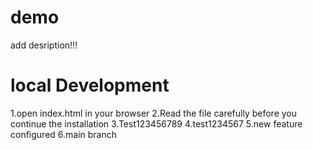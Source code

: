 # demo
add desription!!!
# local Development
1.open index.html in your browser
2.Read the file carefully before you continue the installation
3.Test123456789
4.test1234567
5.new feature configured
6.main branch
